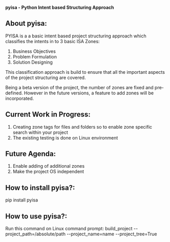 **pyisa - Python Intent based Structuring Approach**



**About pyisa:**
----------------

PYISA is a a basic intent based project structuring approach which classifies the intents in to 3 basic ISA Zones:
1. Business Objectives
2. Problem Formulation
3. Solution Designing

This classification approach is build to ensure that all the important aspects of the project structuring are covered.

Being a beta version of the project, the number of zones are fixed and pre-defined. However in the future versions, a feature to add zones will be incorporated.


**Current Work in Progress:**
------------------------------

1. Creating zone tags for files and folders so to enable zone specific search within your project
2. The existing testing is done on Linux environment


**Future Agenda:**
-------------------

1. Enable adding of additional zones
2. Make the project OS independent


**How to install pyisa?:**
---------------------------

pip install pyisa


**How to use pyisa?:**
---------------------------

Run this command on Linux command prompt:
build_project --project_path=/absolute/path --project_name=name --project_tree=True

